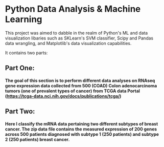 # Python Data Analysis  & Machine Learning 
This project was aimed to dabble in the realm of Python's ML and data visualization libaries such as SKLearn's SVM classifier, Scipy and Pandas data wrangling, and Matplotlib's data visualization capabilities.

It contains two parts:
## Part One: 
#### The goal of this section is to perform different data analyses on RNAseq gene expression data collected from 500 (COAD) Colon adenocarcinoma tumors (one of prevalent types of cancer) from TCGA data Portal (https://tcga-data.nci.nih.gov/docs/publications/tcga/) 

## Part Two:
#### Here I classify the mRNA data pertaining two different subtypes of breast cancer. The zip data file contains the measured expression of 200 genes across 500 patients diagnosed with subtype 1 (250 patients) and subtype 2 (250 patients) breast cancer. 
